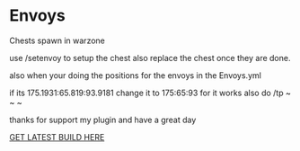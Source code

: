 # Envoys
Chests spawn in warzone

use /setenvoy to setup the chest also replace the chest once they are done.

also when your doing the positions for the envoys in the Envoys.yml

if its 175.1931:65.819:93.9181
change it to 175:65:93
for it works also do /tp ~ ~ ~

thanks for support my plugin and have a great day


[GET LATEST BUILD HERE](https://poggit.pmmp.io/ci/BajanVlogs/Envoys/Envoys)
